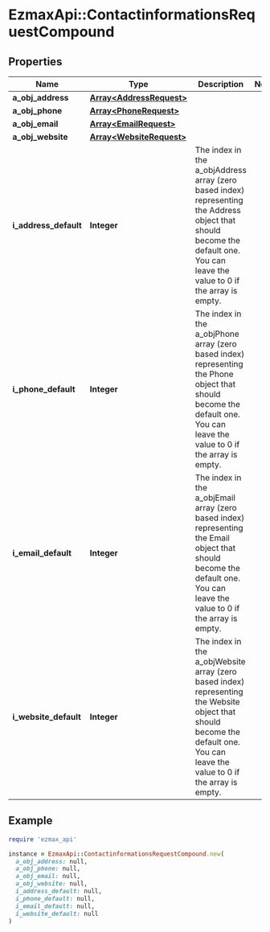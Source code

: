 # EzmaxApi::ContactinformationsRequestCompound

## Properties

| Name | Type | Description | Notes |
| ---- | ---- | ----------- | ----- |
| **a_obj_address** | [**Array&lt;AddressRequest&gt;**](AddressRequest.md) |  |  |
| **a_obj_phone** | [**Array&lt;PhoneRequest&gt;**](PhoneRequest.md) |  |  |
| **a_obj_email** | [**Array&lt;EmailRequest&gt;**](EmailRequest.md) |  |  |
| **a_obj_website** | [**Array&lt;WebsiteRequest&gt;**](WebsiteRequest.md) |  |  |
| **i_address_default** | **Integer** | The index in the a_objAddress array (zero based index) representing the Address object that should become the default one.  You can leave the value to 0 if the array is empty. |  |
| **i_phone_default** | **Integer** | The index in the a_objPhone array (zero based index) representing the Phone object that should become the default one.  You can leave the value to 0 if the array is empty. |  |
| **i_email_default** | **Integer** | The index in the a_objEmail array (zero based index) representing the Email object that should become the default one.  You can leave the value to 0 if the array is empty. |  |
| **i_website_default** | **Integer** | The index in the a_objWebsite array (zero based index) representing the Website object that should become the default one.  You can leave the value to 0 if the array is empty. |  |

## Example

```ruby
require 'ezmax_api'

instance = EzmaxApi::ContactinformationsRequestCompound.new(
  a_obj_address: null,
  a_obj_phone: null,
  a_obj_email: null,
  a_obj_website: null,
  i_address_default: null,
  i_phone_default: null,
  i_email_default: null,
  i_website_default: null
)
```

